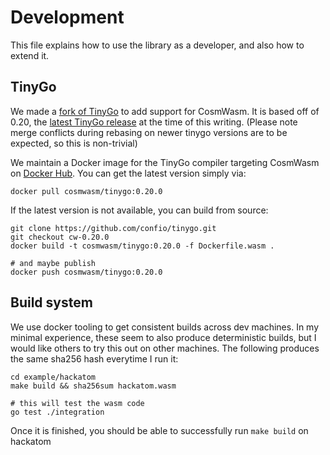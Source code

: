# Development

This file explains how to use the library as a developer, and also how to extend it.

## TinyGo

We made a [fork of TinyGo](https://github.com/confio/tinygo) to add support for CosmWasm.
It is based off of 0.20, the [latest TinyGo release](https://github.com/confio/tinygo)
at the time of this writing.
(Please note merge conflicts during rebasing on newer tinygo versions are to be expected, so this is non-trivial)

We maintain a Docker image for the TinyGo compiler targeting CosmWasm on [Docker Hub](https://hub.docker.com/r/cosmwasm/tinygo/tags).
You can get the latest version simply via:

```shell script
docker pull cosmwasm/tinygo:0.20.0
```

If the latest version is not available, you can build from source:

```
git clone https://github.com/confio/tinygo.git
git checkout cw-0.20.0
docker build -t cosmwasm/tinygo:0.20.0 -f Dockerfile.wasm .

# and maybe publish
docker push cosmwasm/tinygo:0.20.0
```


## Build system

We use docker tooling to get consistent builds across dev machines.
In my minimal experience, these seem to also produce deterministic
builds, but I would like others to try this out on other machines.
The following produces the same sha256 hash everytime I run it:

```
cd example/hackatom
make build && sha256sum hackatom.wasm

# this will test the wasm code
go test ./integration
```

Once it is finished, you should be able to successfully run `make build` on hackatom

 